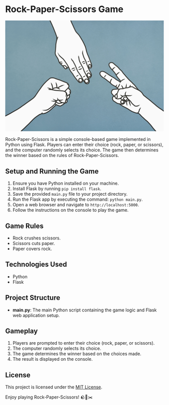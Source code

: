 # Rock-Paper-Scissors Game

![Rock-Paper-Scissors](rockpaperscissors.jpg)

Rock-Paper-Scissors is a simple console-based game implemented in Python using Flask. Players can enter their choice (rock, paper, or scissors), and the computer randomly selects its choice. The game then determines the winner based on the rules of Rock-Paper-Scissors.

## Setup and Running the Game

1. Ensure you have Python installed on your machine.
2. Install Flask by running `pip install flask`.
3. Save the provided `main.py` file to your project directory.
4. Run the Flask app by executing the command: `python main.py`.
5. Open a web browser and navigate to `http://localhost:5000`.
6. Follow the instructions on the console to play the game.

## Game Rules

- Rock crushes scissors.
- Scissors cuts paper.
- Paper covers rock.

## Technologies Used

- Python
- Flask

## Project Structure

- **main.py**: The main Python script containing the game logic and Flask web application setup.

## Gameplay

1. Players are prompted to enter their choice (rock, paper, or scissors).
2. The computer randomly selects its choice.
3. The game determines the winner based on the choices made.
4. The result is displayed on the console.

## License

This project is licensed under the [MIT License](LICENSE).

Enjoy playing Rock-Paper-Scissors! 🪨📄✂️
